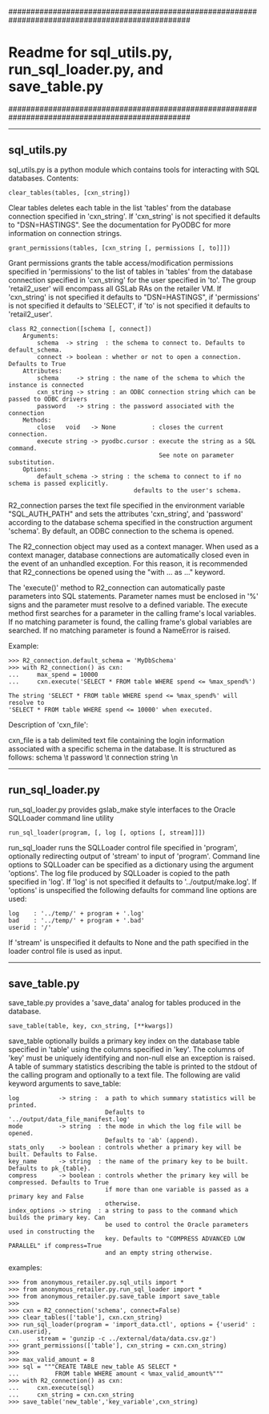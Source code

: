 #################################################################################################
# Readme for sql_utils.py, run_sql_loader.py, and save_table.py
#################################################################################################

--------------------------------------------------------------
sql_utils.py
--------------------------------------------------------------

sql_utils.py is a python module which contains tools for interacting with SQL databases. Contents:

    clear_tables(tables, [cxn_string])

Clear tables deletes each table in the list 'tables' from the database connection specified 
in 'cxn_string'. If 'cxn_string' is not specified it defaults to "DSN=HASTINGS". See the 
documentation for PyODBC for more information on connection strings.

    grant_permissions(tables, [cxn_string [, permissions [, to]]])

Grant permissions grants the table access/modification permissions specified in 'permissions' to 
the list of tables in 'tables' from the database connection specified in 'cxn_string' for the user 
specified in 'to'. The group 'retail2_user' will encompass all GSLab RAs on the retailer VM. 
If 'cxn_string' is not specified it defaults to "DSN=HASTINGS", if 'permissions' is not specified 
it defaults to 'SELECT', if 'to' is not specified it defaults to 'retail2_user'.

    class R2_connection([schema [, connect])
        Arguments:
            schema  -> string  : the schema to connect to. Defaults to default_schema.
            connect -> boolean : whether or not to open a connection. Defaults to True
        Attributes:
            schema     -> string : the name of the schema to which the instance is connected
            cxn_string -> string : an ODBC connection string which can be passed to ODBC drivers
            password   -> string : the password associated with the connection
        Methods:
            close   void   -> None          : closes the current connection. 
            execute string -> pyodbc.cursor : execute the string as a SQL command. 
                                              See note on parameter substitution.
        Options:
            default_schema -> string : the schema to connect to if no schema is passed explicitly.
                                       defaults to the user's schema.

R2_connection parses the text file specified in the environment variable "SQL_AUTH_PATH" and sets
the attributes 'cxn_string', and 'password' according to the database schema specified in the
construction argument 'schema'. By default, an ODBC connection to the schema is opened.

The R2_connection object may used as a context manager. When used as a context manager, database
connections are automatically closed even in the event of an unhandled exception. For this reason,
it is recommended that R2_connections be opened using the "with ... as ..." keyword.

The 'execute()' method to R2_connection can automatically paste parameters into SQL statements.
Parameter names must be enclosed in '%' signs and the parameter must resolve to a defined variable.
The execute method first searches for a parameter in the calling frame's local variables. If no
matching parameter is found, the calling frame's global variables are searched. If no matching
parameter is found a NameError is raised.

Example:
    
    >>> R2_connection.default_schema = 'MyDbSchema'
    >>> with R2_connection() as cxn:
    ...     max_spend = 10000
    ...     cxn.execute('SELECT * FROM table WHERE spend <= %max_spend%')

    The string 'SELECT * FROM table WHERE spend <= %max_spend%' will resolve to
    'SELECT * FROM table WHERE spend <= 10000' when executed.

Description of 'cxn_file':

cxn_file is a tab delimited text file containing the login information associated with a specific
schema in the database. It is structured as follows: schema \t password \t connection string \n

--------------------------------------------------------------
run_sql_loader.py
--------------------------------------------------------------

run_sql_loader.py provides gslab_make style interfaces to the Oracle SQLLoader command line utility

    run_sql_loader(program, [, log [, options [, stream]]])

run_sql_loader runs the SQLLoader control file specified in 'program', optionally redirecting 
output of 'stream' to input of 'program'. Command line options to SQLLoader can be specified as 
a dictionary using the argument 'options'. The log file produced by SQLLoader is copied to the 
path specified in 'log'. If 'log' is not specified it defaults to '../output/make.log'. If 'options' 
is unspecified the following defaults for command line options are used:

    log    : '../temp/' + program + '.log'
    bad    : '../temp/' + program + '.bad'
    userid : '/'

If 'stream' is unspecified it defaults to None and the path specified in the loader control file 
is used as input.

--------------------------------------------------------------
save_table.py
--------------------------------------------------------------

save_table.py provides a 'save_data' analog for tables produced in the database.

    save_table(table, key, cxn_string, [**kwargs])

save_table optionally builds a primary key index on the database table specified in 'table' using 
the columns specified in 'key'. The columns of 'key' must be uniquely identifying and non-null
else an exception is raised. A table of summary statistics describing the table is printed
to the stdout of the calling program and optionally to a text file. The following are valid
keyword arguments to save_table:
    
    log           -> string :  a path to which summary statistics will be printed. 
                               Defaults to '../output/data_file_manifest.log'
    mode          -> string  : the mode in which the log file will be opened. 
                               Defaults to 'ab' (append).
    stats_only    -> boolean : controls whether a primary key will be built. Defaults to False.
    key_name      -> string  : the name of the primary key to be built. Defaults to pk_{table}.
    compress      -> boolean : controls whether the primary key will be compressed. Defaults to True
                               if more than one variable is passed as a primary key and False 
                               otherwise.
    index_options -> string  : a string to pass to the command which builds the primary key. Can
                               be used to control the Oracle parameters used in constructing the 
                               key. Defaults to "COMPRESS ADVANCED LOW PARALLEL" if compress=True 
                               and an empty string otherwise. 

examples:

    >>> from anonymous_retailer.py.sql_utils import *
    >>> from anonymous_retailer.py.run_sql_loader import *
    >>> from anonymous_retailer.py.save_table import save_table
    >>>
    >>> cxn = R2_connection('schema', connect=False)
    >>> clear_tables(['table'], cxn.cxn_string)
    >>> run_sql_loader(program = 'import_data.ctl', options = {'userid' : cxn.userid}, 
    ...     stream = 'gunzip -c ../external/data/data.csv.gz')
    >>> grant_permissions(['table'], cxn_string = cxn.cxn_string)
    >>>
    >>> max_valid_amount = 8
    >>> sql = """CREATE TABLE new_table AS SELECT * 
    ...          FROM table WHERE amount < %max_valid_amount%"""
    >>> with R2_connection() as cxn:
    ...     cxn.execute(sql)
    ...     cxn_string = cxn.cxn_string
    >>> save_table('new_table','key_variable',cxn_string)
